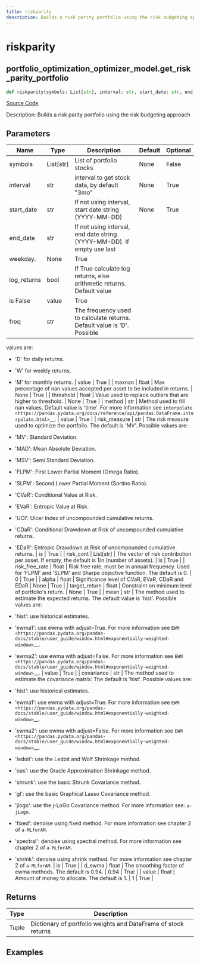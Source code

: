 ```yaml
---
title: riskparity
description: Builds a risk parity portfolio using the risk budgeting approach
---
```

# riskparity

## portfolio_optimization_optimizer_model.get_risk_parity_portfolio

```python
def riskparity(symbols: List[str], interval: str, start_date: str, end_date: str, log_returns: bool, freq: str, maxnan: float, threshold: float, method: str, risk_measure: str, risk_cont: List[str], risk_free_rate: float, alpha: float, target_return: float, mean: str, covariance: str, d_ewma: float, value: float) -> None:
```
[Source Code](https://github.com/OpenBB-finance/OpenBBTerminal/tree/main/openbb_terminal/portfolio/portfolio_optimization/optimizer_model.py#L1681)

Description: Builds a risk parity portfolio using the risk budgeting approach

## Parameters

| Name | Type | Description | Default | Optional |
| ---- | ---- | ----------- | ------- | -------- |
| symbols | List[str] | List of portfolio stocks | None | False |
| interval | str | interval to get stock data, by default "3mo" | None | True |
| start_date | str | If not using interval, start date string (YYYY-MM-DD) | None | True |
| end_date | str | If not using interval, end date string (YYYY-MM-DD). If empty use last
weekday. | None | True |
| log_returns | bool | If True calculate log returns, else arithmetic returns. Default value
is False | value | True |
| freq | str | The frequency used to calculate returns. Default value is 'D'. Possible
values are:

- 'D' for daily returns.
- 'W' for weekly returns.
- 'M' for monthly returns. | value | True |
| maxnan | float | Max percentage of nan values accepted per asset to be included in
returns. | None | True |
| threshold | float | Value used to replace outliers that are higher to threshold. | None | True |
| method | str | Method used to fill nan values. Default value is 'time'. For more information see `interpolate <https://pandas.pydata.org/docs/reference/api/pandas.DataFrame.interpolate.html>`__. | value | True |
| risk_measure | str | The risk measure used to optimize the portfolio.
The default is 'MV'. Possible values are:

- 'MV': Standard Deviation.
- 'MAD': Mean Absolute Deviation.
- 'MSV': Semi Standard Deviation.
- 'FLPM': First Lower Partial Moment (Omega Ratio).
- 'SLPM': Second Lower Partial Moment (Sortino Ratio).
- 'CVaR': Conditional Value at Risk.
- 'EVaR': Entropic Value at Risk.
- 'UCI': Ulcer Index of uncompounded cumulative returns.
- 'CDaR': Conditional Drawdown at Risk of uncompounded cumulative returns.
- 'EDaR': Entropic Drawdown at Risk of uncompounded cumulative returns. | is | True |
| risk_cont | List[str] | The vector of risk contribution per asset. If empty, the default is
1/n (number of assets). | is | True |
| risk_free_rate | float | Risk free rate, must be in annual frequency. Used for
'FLPM' and 'SLPM' and Sharpe objective function. The default is 0. | 0 | True |
| alpha | float | Significance level of CVaR, EVaR, CDaR and EDaR | None | True |
| target_return | float | Constraint on minimum level of portfolio's return. | None | True |
| mean | str | The method used to estimate the expected returns.
The default value is 'hist'. Possible values are:

- 'hist': use historical estimates.
- 'ewma1': use ewma with adjust=True. For more information see `EWM <https://pandas.pydata.org/pandas-docs/stable/user_guide/window.html#exponentially-weighted-window>`__.
- 'ewma2': use ewma with adjust=False. For more information see `EWM <https://pandas.pydata.org/pandas-docs/stable/user_guide/window.html#exponentially-weighted-window>`__. | value | True |
| covariance | str | The method used to estimate the covariance matrix:
The default is 'hist'. Possible values are:

- 'hist': use historical estimates.
- 'ewma1': use ewma with adjust=True. For more information see `EWM <https://pandas.pydata.org/pandas-docs/stable/user_guide/window.html#exponentially-weighted-window>`__.
- 'ewma2': use ewma with adjust=False. For more information see `EWM <https://pandas.pydata.org/pandas-docs/stable/user_guide/window.html#exponentially-weighted-window>`__.
- 'ledoit': use the Ledoit and Wolf Shrinkage method.
- 'oas': use the Oracle Approximation Shrinkage method.
- 'shrunk': use the basic Shrunk Covariance method.
- 'gl': use the basic Graphical Lasso Covariance method.
- 'jlogo': use the j-LoGo Covariance method. For more information see: `a-jLogo`.
- 'fixed': denoise using fixed method. For more information see chapter 2 of `a-MLforAM`.
- 'spectral': denoise using spectral method. For more information see chapter 2 of `a-MLforAM`.
- 'shrink': denoise using shrink method. For more information see chapter 2 of `a-MLforAM`. | is | True |
| d_ewma | float | The smoothing factor of ewma methods.
The default is 0.94. | 0.94 | True |
| value | float | Amount of money to allocate. The default is 1. | 1 | True |

## Returns

| Type | Description |
| ---- | ----------- |
| Tuple | Dictionary of portfolio weights and DataFrame of stock returns |

## Examples


